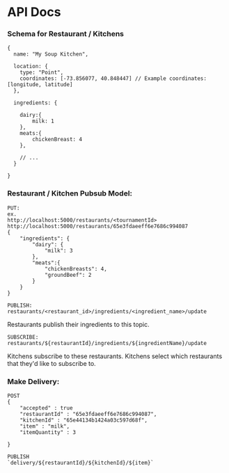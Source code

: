 # API Docs


### Schema for Restaurant / Kitchens
```
{
  name: "My Soup Kitchen",

  location: {
    type: "Point",
    coordinates: [-73.856077, 40.848447] // Example coordinates: [longitude, latitude]
  },

  ingredients: {

    dairy:{
        milk: 1
    },
    meats:{
        chickenBreast: 4
    },

    // ...
  }
  
}

```


### Restaurant / Kitchen Pubsub Model:

```
PUT:
ex.
http://localhost:5000/restaurants/<tournamentId>
http://localhost:5000/restaurants/65e3fdaeeff6e7686c994087
{
    "ingredients": {
        "dairy": {
            "milk": 3
        },
        "meats":{
            "chickenBreasts": 4,
            "groundBeef": 2
        }
    }
}
```

```
PUBLISH:
restaurants/<restaurant_id>/ingredients/<ingredient_name>/update

```
Restaurants publish their ingredients to this topic.


```
SUBSCRIBE:
restaurants/${restaurantId}/ingredients/${ingredientName}/update

```
Kitchens subscribe to these restaurants. Kitchens select which restaurants that they'd like to subscribe to.


### Make Delivery:

```
POST
{
    "accepted" : true
    "restaurantId" : "65e3fdaeeff6e7686c994087",
    "kitchenId" : "65e44134b1424a03c597d68f",
    "item" : "milk",
    "itemQuantity" : 3

}
```

```
PUBLISH
`delivery/${restaurantId}/${kitchenId}/${item}`
```










